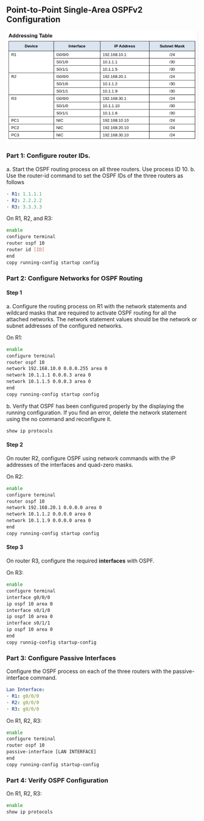## Point-to-Point Single-Area OSPFv2 Configuration

![](./images/lab-2.2.13.png)

### Part 1: Configure router IDs.

a. Start the OSPF routing process on all three routers. Use process ID 10.
b. Use the router-id command to set the OSPF IDs of the three routers as follows

```yaml
· R1: 1.1.1.1
· R2: 2.2.2.2
· R3: 3.3.3.3
```

On R1, R2, and R3:
```sh
enable
configure terminal
router ospf 10
router id [ID]
end
copy running-config startup config
```
### Part 2: Configure Networks for OSPF Routing

#### Step 1

a. Configure the routing process on R1 with the network statements and wildcard masks that are required to activate OSPF routing for all the attached networks. The network statement values should be the network or subnet addresses of the configured networks.

On R1:
```sh
enable
configure terminal
router ospf 10
network 192.168.10.0 0.0.0.255 area 0
network 10.1.1.1 0.0.0.3 area 0
network 10.1.1.5 0.0.0.3 area 0
end
copy running-config startup config
```
b. Verify that OSPF has been configured properly by the displaying the running configuration. If you find an error, delete the network statement using the no command and reconfigure it.

```sh
show ip protocols
```

#### Step 2

On router R2, configure OSPF using network commands with the IP addresses of the interfaces and quad-zero masks.

On R2:
```sh
enable
configure terminal
router ospf 10
network 192.168.20.1 0.0.0.0 area 0
network 10.1.1.2 0.0.0.0 area 0
network 10.1.1.9 0.0.0.0 area 0
end
copy running-config startup config
```
#### Step 3

On router R3, configure the required **interfaces** with OSPF.

On R3:
```sh
enable
configure terminal
interface g0/0/0
ip ospf 10 area 0
interface s0/1/0
ip ospf 10 area 0
interface s0/1/1
ip ospf 10 area 0
end
copy runnig-config startup-config
```
### Part 3: Configure Passive Interfaces

Configure the OSPF process on each of the three routers with the passive-interface command.
```yaml
Lan Interface:
· R1: g0/0/0
· R2: g0/0/0
· R3: g0/0/0
```
On R1, R2, R3:
```sh
enable
configure terminal
router ospf 10
passive-interface [LAN INTERFACE]
end
copy running-config startup-config
```
### Part 4: Verify OSPF Configuration

On R1, R2, R3:
```sh
enable
show ip protocols
```